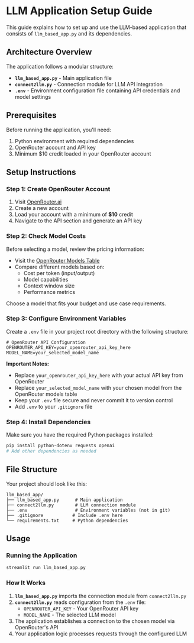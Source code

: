 # LLM Application Setup Guide

This guide explains how to set up and use the LLM-based application that consists of `llm_based_app.py` and its dependencies.

## Architecture Overview

The application follows a modular structure:

- **`llm_based_app.py`** - Main application file
- **`connect2llm.py`** - Connection module for LLM API integration
- **`.env`** - Environment configuration file containing API credentials and model settings

## Prerequisites

Before running the application, you'll need:

1. Python environment with required dependencies
2. OpenRouter account and API key
3. Minimum $10 credit loaded in your OpenRouter account

## Setup Instructions

### Step 1: Create OpenRouter Account

1. Visit [OpenRouter.ai](https://openrouter.ai/)
2. Create a new account
3. Load your account with a minimum of **$10** credit
4. Navigate to the API section and generate an API key

### Step 2: Check Model Costs

Before selecting a model, review the pricing information:

- Visit the [OpenRouter Models Table](https://openrouter.ai/models?fmt=table)
- Compare different models based on:
  - Cost per token (input/output)
  - Model capabilities
  - Context window size
  - Performance metrics

Choose a model that fits your budget and use case requirements.

### Step 3: Configure Environment Variables

Create a `.env` file in your project root directory with the following structure:

```env
# OpenRouter API Configuration
OPENROUTER_API_KEY=your_openrouter_api_key_here
MODEL_NAME=your_selected_model_name
```

**Important Notes:**
- Replace `your_openrouter_api_key_here` with your actual API key from OpenRouter
- Replace `your_selected_model_name` with your chosen model from the OpenRouter models table
- Keep your `.env` file secure and never commit it to version control
- Add `.env` to your `.gitignore` file

### Step 4: Install Dependencies

Make sure you have the required Python packages installed:

```bash
pip install python-dotenv requests openai
# Add other dependencies as needed
```

## File Structure

Your project should look like this:

```
llm_based_app/
├── llm_based_app.py      # Main application
├── connect2llm.py        # LLM connection module
├── .env                  # Environment variables (not in git)
├── .gitignore           # Include .env here
└── requirements.txt     # Python dependencies
```

## Usage

### Running the Application

```bash
streamlit run llm_based_app.py
```

### How It Works

1. **`llm_based_app.py`** imports the connection module from `connect2llm.py`
2. **`connect2llm.py`** reads configuration from the `.env` file:
   - `OPENROUTER_API_KEY` - Your OpenRouter API key
   - `MODEL_NAME` - The selected LLM model
3. The application establishes a connection to the chosen model via OpenRouter's API
4. Your application logic processes requests through the configured LLM
